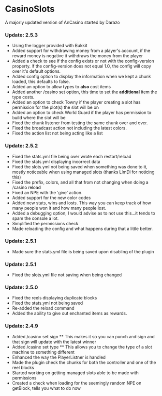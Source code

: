 # CasinoSlots #

A majorly updated version of AnCasino started by Darazo

### Update: 2.5.3 ###
* Using the logger provided with Bukkit
* Added support for withdrawing money from a player's account, if the reward money is negative it withdraws the money from the player
* Added a check to see if the config exists or not with the config-version property. If the config-version does not equal 1.0, the config will copy over it's default options.
* Added config option to display the information when we kept a chunk loaded, this defaults to false.
* Added an option to allow types to __also__ cost items
* Added another /casino set option, this time to set the __additional__ item the type costs.
* Added an option to check Towny if the player creating a slot has permission for the plot(s) the slot will be on
* Added an option to check World Guard if the player has permission to build where the slot will be
* Fixed the chunk listener from testing the same chunk over and over.
* Fixed the broadcast action not including the latest colors.
* Fixed the action list not being acting like a list

### Update: 2.5.2 ###
* Fixed the stats.yml file being over wrote each restart/reload
* Fixed the stats.yml displaying incorrect data
* Fixed the slots.yml not being saved when something was done to it, mostly noticeable when using managed slots (thanks LlmDl for noticing this)
* Fixed the prefix, colors, and all that from not changing when doing a /casino reload
* Fixed an NPE with the 'give' action.
* Added support for the new color codes
* Added new stats, wins and losts. This way you can keep track of how many people won it and how many people lost.
* Added a debugging option, I would advise as to not use this...it tends to spam the console a lot.
* Simplified the permissions check
* Made reloading the config and what happens during that a little better.

### Update: 2.5.1 ###
* Made sure the stats.yml file is being saved upon disabling of the plugin

### Update: 2.5.1 ###
* Fixed the slots.yml file not saving when being changed

### Update: 2.5.0 ###
* Fixed the reels displaying duplicate blocks
* Fixed the stats.yml not being saved
* Re-added the reload command
* Added the ability to give out enchanted items as rewards.

### Update: 2.4.9 ###
* Added /casino set sign <slot>
** This makes it so  you can punch and sign and that sign will update with the latest winner
* Added /casino set type <slotname> <type>
** This allows you to change the type of a slot machine to something different
* Enhanced the way the PlayerListner is handled
* Made the plugin check the chunks for both the controller and one of the reel blocks
* Started working on getting managed slots able to be made with permissions
* Created a check when loading for the seemingly random NPE on getBlock, tells you what to do now